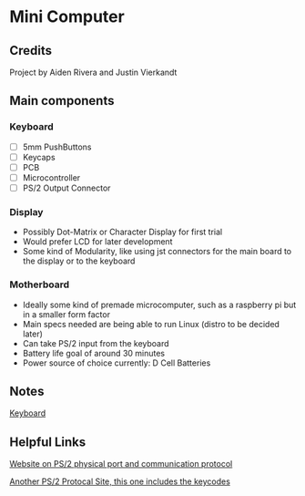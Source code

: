 # Mini Computer

## Credits

Project by Aiden Rivera and Justin Vierkandt

## Main components

### Keyboard
- [ ] 5mm PushButtons
- [ ] Keycaps
- [ ] PCB
- [ ] Microcontroller
- [ ] PS/2 Output Connector

### Display
- Possibly Dot-Matrix or Character Display for first trial
- Would prefer LCD for later development
- Some kind of Modularity, like using jst connectors for the main board to the display or to the keyboard

### Motherboard
- Ideally some kind of premade microcomputer, such as a raspberry pi but in a smaller form factor
- Main specs needed are being able to run Linux (distro to be decided later)
- Can take PS/2 input from the keyboard
- Battery life goal of around 30 minutes
- Power source of choice currently: D Cell Batteries

## Notes
[Keyboard](Notes/Keyboard.md)

## Helpful Links

[Website on PS/2 physical port and communication protocol](https://www.burtonsys.com/ps2_chapweske.htm)

[Another PS/2 Protocal Site, this one includes the keycodes](https://www.eecg.utoronto.ca/~jayar/ece241_08F/AudioVideoCores/ps2/ps2.html#apkeycodes)


